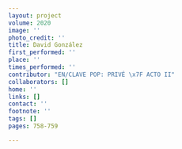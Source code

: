 ```yaml
---
layout: project
volume: 2020
image: ''
photo_credit: ''
title: David González
first_performed: ''
place: ''
times_performed: ''
contributor: "EN/CLAVE POP: PRIVÉ \x7F ACTO II"
collaborators: []
home: ''
links: []
contact: ''
footnote: ''
tags: []
pages: 758-759

---
```




